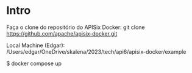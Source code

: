 # Intro

Faça o clone do repositório do APISix Docker:
git clone https://github.com/apache/apisix-docker.git

Local Machine (Edgar): /Users/edgar/OneDrive/skalena/2023/tech/api6/apisix-docker/example

$ docker compose up